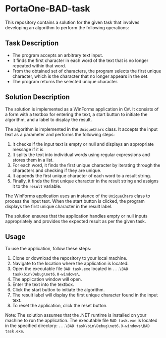 # PortaOne-BAD-task

This repository contains a solution for the given task that involves developing an algorithm to perform the following operations:

## Task Description

- The program accepts an arbitrary text input.
- It finds the first character in each word of the text that is no longer repeated within that word.
- From the obtained set of characters, the program selects the first unique character, which is the character that no longer appears in the set.
- The program returns the selected unique character.

## Solution Description

The solution is implemented as a WinForms application in C#. It consists of a form with a textbox for entering the text, a start button to initiate the algorithm, and a label to display the result.

The algorithm is implemented in the `UniqueChars` class. It accepts the input text as a parameter and performs the following steps:

1. It checks if the input text is empty or null and displays an appropriate message if it is.
2. It splits the text into individual words using regular expressions and stores them in a list.
3. For each word, it finds the first unique character by iterating through the characters and checking if they are unique.
4. It appends the first unique character of each word to a result string.
5. Finally, it finds the first unique character in the result string and assigns it to the `result` variable.

The WinForms application uses an instance of the `UniqueChars` class to process the input text. When the start button is clicked, the program displays the first unique character in the result label.

The solution ensures that the application handles empty or null inputs appropriately and provides the expected result as per the given task.

## Usage

To use the application, follow these steps:

1. Clone or download the repository to your local machine.
2. Navigate to the location where the application is located.
3. Open the executable file `BAD task.exe` located in `...\BAD task\bin\Debug\net6.0-windows\`.
4. The application window will open.
5. Enter the text into the textbox.
6. Click the start button to initiate the algorithm.
7. The result label will display the first unique character found in the input text.
8. To reset the application, click the reset button.

Note: The solution assumes that the .NET runtime is installed on your machine to run the application. The executable file `BAD task.exe` is located in the specified directory: `...\BAD task\bin\Debug\net6.0-windows\BAD task.exe`.

